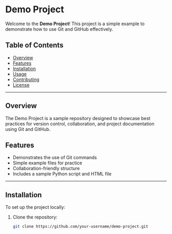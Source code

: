 # Demo Project

Welcome to the **Demo Project**! This project is a simple example to demonstrate how to use Git and GitHub effectively.

## Table of Contents

- [Overview](#overview)
- [Features](#features)
- [Installation](#installation)
- [Usage](#usage)
- [Contributing](#contributing)
- [License](#license)

---

## Overview

The Demo Project is a sample repository designed to showcase best practices for version control, collaboration, and project documentation using Git and GitHub.

## Features

- Demonstrates the use of Git commands
- Simple example files for practice
- Collaboration-friendly structure
- Includes a sample Python script and HTML file

---

## Installation

To set up the project locally:

1. Clone the repository:
   ```bash
   git clone https://github.com/your-username/demo-project.git
